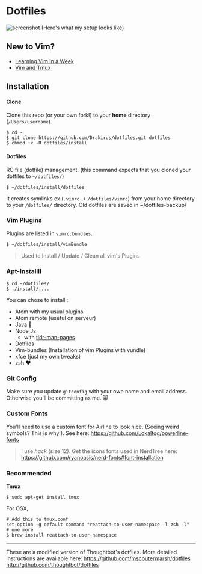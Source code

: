 Dotfiles
===================
![screenshot](https://github.com/mscoutermarsh/dotfiles/blob/master/screenshot.png)
(Here's what my setup looks like)

## New to Vim?
+ [Learning Vim in a Week](https://mikecoutermarsh.com/boston-vim-learning-vim-in-a-week/)
+ [Vim and Tmux](https://www.youtube.com/watch?v=5r6yzFEXaj)

## Installation

#### Clone
Clone this repo (or your own fork!) to your **home** directory (`/Users/username`).

```
$ cd ~
$ git clone https://github.com/Drakirus/dotfiles.git dotfiles
$ chmod +x -R dotfiles/install
```

#### Dotfiles

RC file (dotfile) management.
(this command expects that you cloned your dotfiles to `~/dotfiles/`)
```
$ ~/dotfiles/install/dotfiles
```
It creates symlinks ex.(`.vimrc` -> `/dotfiles/vimrc`) from your home directory to your `/dotfiles/` directory.
Old dotfiles are saved in ~/dotfiles-backup/

### Vim Plugins
Plugins are listed in `vimrc.bundles`.
```
$ ~/dotfiles/install/vimBundle
```
> Used to Install / Update / Clean all vim's Plugins

### Apt-Installll
```
$ cd ~/dotfiles/
$ ./install/....
```
You can chose to install :
* Atom with my usual plugins
* Atom remote (useful on serveur)
* Java :grimacing:
* Node Js
   * with [tldr-man-pages](https://github.com/tldr-pages/tldr)
* Dotfiles
* Vim-bundles (Installation of vim Plugins with vundle)
* xfce (just my own tweaks)
* zsh :heart:


### Git Config
Make sure you update ```gitconfig``` with your own name and email address. Otherwise you'll be committing as me. :smile_cat:


### Custom Fonts
You'll need to use a custom font for Airline to look nice. (Seeing weird symbols? This is why!).
See here: https://github.com/Lokaltog/powerline-fonts
> I use *hack* (size 12).
Get the icons fonts used in NerdTree here: https://github.com/ryanoasis/nerd-fonts#font-installation

### Recommended

**Tmux**
```
$ sudo apt-get install tmux
```

For OSX,
```
# Add this to tmux.conf
set-option -g default-command "reattach-to-user-namespace -l zsh -l"
# one more
$ brew install reattach-to-user-namespace
```
---
These are a modified version of Thoughtbot's dotfiles.
More detailed instructions are available here:
https://github.com/mscoutermarsh/dotfiles
http://github.com/thoughtbot/dotfiles
